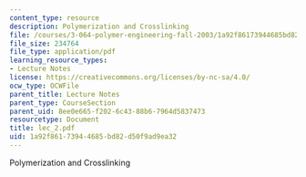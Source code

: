 ```yaml
---
content_type: resource
description: Polymerization and Crosslinking
file: /courses/3-064-polymer-engineering-fall-2003/1a92f86173944685bd82d50f9ad9ea32_lec_2.pdf
file_size: 234764
file_type: application/pdf
learning_resource_types:
- Lecture Notes
license: https://creativecommons.org/licenses/by-nc-sa/4.0/
ocw_type: OCWFile
parent_title: Lecture Notes
parent_type: CourseSection
parent_uid: 8ee0e665-f202-6c43-88b6-7964d5837473
resourcetype: Document
title: lec_2.pdf
uid: 1a92f861-7394-4685-bd82-d50f9ad9ea32
---
```

Polymerization and Crosslinking